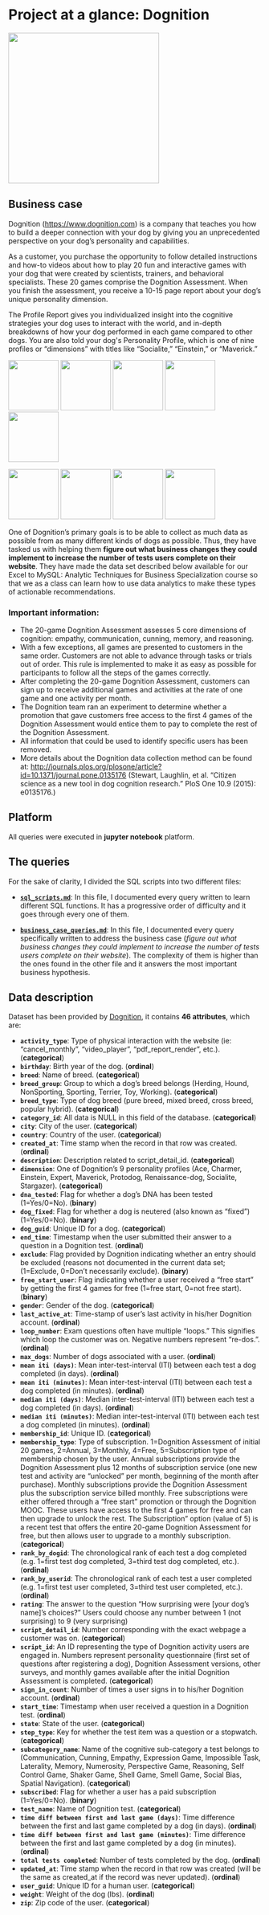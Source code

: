 # Project at a glance: Dognition

<img src="https://i.imgur.com/wqfrRRS.jpg" width="300">

## Business case

Dognition (https://www.dognition.com) is a company that teaches you how to build a deeper connection with your dog by giving you an unprecedented perspective on your dog’s personality and capabilities.

As a customer, you purchase the opportunity to follow detailed instructions and how-to videos about how to play 20 fun and interactive games with your dog that were created by scientists, trainers, and behavioral specialists. These 20 games comprise the Dognition Assessment. When you finish the assessment, you receive a 10-15 page report about your dog’s unique personality dimension.

The Profile Report gives you individualized insight into the cognitive strategies your dog uses to interact with the world, and in-depth breakdowns of how your dog performed in each game compared to other dogs. You are also told your dog's Personality Profile, which is one of nine profiles or “dimensions” with titles like “Socialite,” “Einstein,” or “Maverick.”

<img src="https://d2kl333iheywy2.cloudfront.net/assets/cat/badges/ace-badge-30fe7e40ce64ca184222d06feda3aef7.png" width="100"> <img src="https://d2kl333iheywy2.cloudfront.net/assets/cat/badges/charmer-badge-d969b9008b8ec9e7bab37635ae508ebd.png" width="100"> <img src="https://d2kl333iheywy2.cloudfront.net/assets/cat/badges/socialite-badge-00fc21966d3ac77f1885a3d9194964b7.png" width="100"> <img src="https://d2kl333iheywy2.cloudfront.net/assets/cat/badges/expert-badge-bb045f374b05c13a3427cd74a6844e56.png" width="100"> <img src="https://d2kl333iheywy2.cloudfront.net/assets/cat/badges/renaissance-dog-badge-a9b0c505fd6bcc0f3cb15fbaa696d85f.png" width="100">

<img src="https://d2kl333iheywy2.cloudfront.net/assets/cat/badges/protodog-badge-f3a41926abebb18d9015c0766e49505a.png" width="100"> <img src="https://d2kl333iheywy2.cloudfront.net/assets/cat/badges/einstein-badge-1493afc11f9d66f4f343ec2f9dc06e00.png" width="100"> <img src="https://d2kl333iheywy2.cloudfront.net/assets/cat/badges/maverick-badge-19d5212404388d137f4baa3bf1727c68.png" width="100"> <img src="https://d2kl333iheywy2.cloudfront.net/assets/cat/badges/stargazer-badge-6e4eb51f2ea0a268c5f884ea53f5f5f3.png" width="100">

One of Dognition’s primary goals is to be able to collect as much data as possible from as many different kinds of dogs as possible. Thus, they have tasked us with helping them **figure out what business changes they could implement to increase the number of tests users complete on their website**. They have made the data set described below available for our Excel to MySQL: Analytic Techniques for Business Specialization course so that we as a class can learn how to use data analytics to make these types of actionable recommendations.

### Important information:

- The 20-game Dognition Assessment assesses 5 core dimensions of cognition: empathy, communication, cunning, memory, and reasoning.
- With a few exceptions, all games are presented to customers in the same order. Customers are not able to advance through tasks or trials out of order. This rule is implemented to make it as easy as possible for participants to follow all the steps of the games correctly.
- After completing the 20-game Dognition Assessment, customers can sign up to receive additional games and activities at the rate of one game and one activity per
month.
- The Dognition team ran an experiment to determine whether a promotion that gave customers free access to the first 4 games of the Dognition Assessment would entice them to pay to complete the rest of the Dognition Assessment.
- All information that could be used to identify specific users has been removed.
- More details about the Dognition data collection method can be found at: http://journals.plos.org/plosone/article?id=10.1371/journal.pone.0135176 (Stewart, Laughlin, et al. “Citizen science as a new tool in dog cognition research.” PloS One 10.9 (2015): e0135176.)

## Platform

All queries were executed in **jupyter notebook** platform.

## The queries

For the sake of clarity, I divided the SQL scripts into two different files:

- [**`sql_scripts.md`**](https://github.com/gpozzi/sql-projects/blob/main/managing-big-data-with-sql/dognition/sql_scripts.md): In this file, I documented every query written to learn different SQL functions. It has a progressive order of difficulty and it goes through every one of them.

- [**`business_case_queries.md`**](https://github.com/gpozzi/sql-projects/blob/main/managing-big-data-with-sql/dognition/business_case_queries.md): In this file, I documented every query specifically written to address the business case (*figure out what business changes they could implement to increase the number of tests users complete on their website*). The complexity of them is higher than the ones found in the other file and it answers the most important business hypothesis.

## Data description

Dataset has been provided by [Dognition](https://www.dognition.com/), it contains **46 attributes**, which are:

- **`activity_type`**: Type of physical interaction with the website (ie: “cancel_monthly”, “video_player”, “pdf_report_render”, etc.). (**categorical**)
- **`birthday`**: Birth year of the dog. (**ordinal**)
- **`breed`**: Name of breed. (**categorical**)
- **`breed_group`**: Group to which a dog’s breed belongs (Herding, Hound, NonSporting, Sporting, Terrier, Toy, Working). (**categorical**)
- **`breed_type`**: Type of dog breed (pure breed, mixed breed, cross breed, popular hybrid). (**categorical**)
- **`category_id`**: All data is NULL in this field of the database. (**categorical**)
- **`city`**: City of the user. (**categorical**)
- **`country`**: Country of the user. (**categorical**)
- **`created_at`**: Time stamp when the record in that row was created. (**ordinal**)
- **`description`**: Description related to script_detail_id. (**categorical**)
- **`dimension`**: One of Dognition’s 9 personality profiles (Ace, Charmer, Einstein, Expert, Maverick, Protodog, Renaissance-dog, Socialite, Stargazer). (**categorical**)
- **`dna_tested`**: Flag for whether a dog’s DNA has been tested (1=Yes/0=No). (**binary**)
- **`dog_fixed`**: Flag for whether a dog is neutered (also known as “fixed”) (1=Yes/0=No). (**binary**)
- **`dog_guid`**: Unique ID for a dog. (**categorical**)
- **`end_time`**: Timestamp when the user submitted their answer to a question in a Dognition test. (**ordinal**)
- **`exclude`**: Flag provided by Dognition indicating whether an entry should be excluded (reasons not documented in the current data set; (1=Exclude, 0=Don’t necessarily exclude). (**binary**)
- **`free_start_user`**: Flag indicating whether a user received a “free start” by getting the first 4 games for free (1=free start, 0=not free start). (**binary**)
- **`gender`**: Gender of the dog. (**categorical**)
- **`last_active_at`**: Time-stamp of user’s last activity in his/her Dognition account. (**ordinal**)
- **`loop_number`**: Exam questions often have multiple “loops.” This signifies which loop the customer was on. Negative numbers represent “re-dos.”. (**ordinal**)
- **`max_dogs`**: Number of dogs associated with a user. (**ordinal**)
- **`mean iti (days)`**: Mean inter-test-interval (ITI) between each test a dog completed (in days). (**ordinal**)
- **`mean iti (minutes)`**: Mean inter-test-interval (ITI) between each test a dog completed (in minutes). (**ordinal**)
- **`median iti (days)`**: Median inter-test-interval (ITI) between each test a dog completed (in days). (**ordinal**)
- **`median iti (minutes)`**: Median inter-test-interval (ITI) between each test a dog completed (in minutes). (**ordinal**)
- **`membership_id`**: Unique ID. (**categorical**)
- **`membership_type`**: Type of subscription. 1=Dognition Assessment of initial 20 games, 2=Annual, 3=Monthly, 4=Free, 5=Subscription type of membership chosen by the user. Annual subscriptions provide the Dognition Assessment plus 12 months of subscription service (one new test and activity are “unlocked” per month, beginning of the month after purchase). Monthly subscriptions provide the Dognition Assessment plus the subscription service billed monthly. Free subscriptions were either offered through a “free start” promotion or through the Dognition MOOC. These users have access to the first 4 games for free and can then upgrade to unlock the rest. The Subscription” option (value of 5) is a recent test that offers the entire 20-game Dognition Assessment for free, but then allows user to upgrade to a monthly subscription. (**categorical**)
- **`rank_by_dogid`**: The chronological rank of each test a dog completed (e.g. 1=first test dog completed, 3=third test dog completed, etc.). (**ordinal**)
- **`rank_by_userid`**: The chronological rank of each test a user completed (e.g. 1=first test user completed, 3=third test user completed, etc.). (**ordinal**)
- **`rating`**: The answer to the question “How surprising were [your dog’s name]’s choices?” Users could choose any number between 1 (not surprising) to 9 (very surprising)
- **`script_detail_id`**: Number corresponding with the exact webpage a customer was on. (**categorical**)
- **`script_id`**: An ID representing the type of Dognition activity users are engaged in. Numbers represent personality questionnaire (first set of questions after registering a dog), Dognition Assessment versions, other surveys, and monthly games available after the initial Dognition Assessment is completed. (**categorical**)
- **`sign_in_count`**: Number of times a user signs in to his/her Dognition account. (**ordinal**)
- **`start_time`**: Timestamp when user received a question in a Dognition test. (**ordinal**)
- **`state`**: State of the user. (**categorical**)
- **`step_type`**: Key for whether the test item was a question or a stopwatch. (**categorical**)
- **`subcategory_name`**: Name of the cognitive sub-category a test belongs to (Communication, Cunning, Empathy, Expression Game, Impossible Task, Laterality, Memory, Numerosity, Perspective Game, Reasoning, Self Control Game, Shaker Game, Shell Game, Smell Game, Social Bias, Spatial Navigation). (**categorical**)
- **`subscribed`**: Flag for whether a user has a paid subscription (1=Yes/0=No). (**binary**)
- **`test_name`**: Name of Dognition test. (**categorical**)
- **`time diff between first and last game (days)`**: Time difference between the first and last game completed by a dog (in days). (**ordinal**)
- **`time diff between first and last game (minutes)`**: Time difference between the first and last game completed by a dog (in minutes). (**ordinal**)
- **`total tests completed`**: Number of tests completed by the dog. (**ordinal**)
- **`updated_at`**: Time stamp when the record in that row was created (will be the same as created_at if the record was never updated). (**ordinal**)
- **`user_guid`**: Unique ID for a human user. (**categorical**)
- **`weight`**: Weight of the dog (lbs). (**ordinal**)
- **`zip`**: Zip code of the user. (**categorical**)
